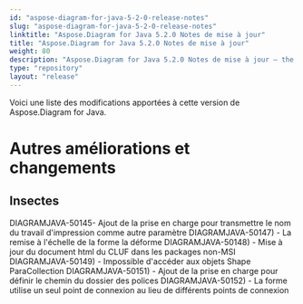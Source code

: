 ```yaml
---
id: "aspose-diagram-for-java-5-2-0-release-notes"
slug: "aspose-diagram-for-java-5-2-0-release-notes"
linktitle: "Aspose.Diagram for Java 5.2.0 Notes de mise à jour"
title: "Aspose.Diagram for Java 5.2.0 Notes de mise à jour"
weight: 80
description: "Aspose.Diagram for Java 5.2.0 Notes de mise à jour – the latest updates and fixes."
type: "repository"
layout: "release"
---
```

Voici une liste des modifications apportées à cette version de Aspose.Diagram for Java.
# **Autres améliorations et changements**
## **Insectes**
DIAGRAMJAVA-50145- Ajout de la prise en charge pour transmettre le nom du travail d'impression comme autre paramètre
DIAGRAMJAVA-50147) - La remise à l'échelle de la forme la déforme
DIAGRAMJAVA-50148) - Mise à jour du document html du CLUF dans les packages non-MSI
DIAGRAMJAVA-50149) - Impossible d'accéder aux objets Shape ParaCollection
DIAGRAMJAVA-50151) - Ajout de la prise en charge pour définir le chemin du dossier des polices
DIAGRAMJAVA-50152) - La forme utilise un seul point de connexion au lieu de différents points de connexion
